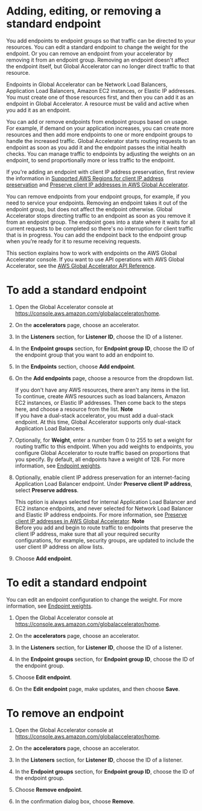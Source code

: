 # Adding, editing, or removing a standard endpoint<a name="about-endpoints-adding-endpoints"></a>

You add endpoints to endpoint groups so that traffic can be directed to your resources\. You can edit a standard endpoint to change the weight for the endpoint\. Or you can remove an endpoint from your accelerator by removing it from an endpoint group\. Removing an endpoint doesn't affect the endpoint itself, but Global Accelerator can no longer direct traffic to that resource\.

Endpoints in Global Accelerator can be Network Load Balancers, Application Load Balancers, Amazon EC2 instances, or Elastic IP addresses\. You must create one of those resources first, and then you can add it as an endpoint in Global Accelerator\. A resource must be valid and active when you add it as an endpoint\.

You can add or remove endpoints from endpoint groups based on usage\. For example, if demand on your application increases, you can create more resources and then add more endpoints to one or more endpoint groups to handle the increased traffic\. Global Accelerator starts routing requests to an endpoint as soon as you add it and the endpoint passes the initial health checks\. You can manage traffic to endpoints by adjusting the weights on an endpoint, to send proportionally more or less traffic to the endpoint\.

If you're adding an endpoint with client IP address preservation, first review the information in [Supported AWS Regions for client IP address preservation](preserve-client-ip-address.regions.md) and [Preserve client IP addresses in AWS Global Accelerator](preserve-client-ip-address.md)\.

You can remove endpoints from your endpoint groups, for example, if you need to service your endpoints\. Removing an endpoint takes it out of the endpoint group, but does not affect the endpoint otherwise\. Global Accelerator stops directing traffic to an endpoint as soon as you remove it from an endpoint group\. The endpoint goes into a state where it waits for all current requests to be completed so there's no interruption for client traffic that is in progress\. You can add the endpoint back to the endpoint group when you’re ready for it to resume receiving requests\.

This section explains how to work with endpoints on the AWS Global Accelerator console\. If you want to use API operations with AWS Global Accelerator, see the [AWS Global Accelerator API Reference](https://docs.aws.amazon.com/global-accelerator/latest/api/Welcome.html)\.

# To add a standard endpoint

1. Open the Global Accelerator console at [ https://console\.aws\.amazon\.com/globalaccelerator/home](https://console.aws.amazon.com/globalaccelerator/home)\. 

1. On the **accelerators** page, choose an accelerator\.

1. In the **Listeners** section, for **Listener ID**, choose the ID of a listener\.

1. In the **Endpoint groups** section, for **Endpoint group ID**, choose the ID of the endpoint group that you want to add an endpoint to\.

1. In the **Endpoints** section, choose **Add endpoint**\.

1. On the **Add endpoints** page, choose a resource from the dropdown list\.

   If you don't have any AWS resources, there aren't any items in the list\. To continue, create AWS resources such as load balancers, Amazon EC2 instances, or Elastic IP addresses\. Then come back to the steps here, and choose a resource from the list\.
**Note**  
If you have a dual\-stack accelerator, you must add a dual\-stack endpoint\. At this time, Global Accelerator supports only dual\-stack Application Load Balancers\.

1. Optionally, for **Weight**, enter a number from 0 to 255 to set a weight for routing traffic to this endpoint\. When you add weights to endpoints, you configure Global Accelerator to route traffic based on proportions that you specify\. By default, all endpoints have a weight of 128\. For more information, see [ Endpoint weights](about-endpoints-endpoint-weights.md)\.

1. Optionally, enable client IP address preservation for an internet\-facing Application Load Balancer endpoint\. Under **Preserve client IP address**, select **Preserve address**\. 

   This option is always selected for internal Application Load Balancer and EC2 instance endpoints, and never selected for Network Load Balancer and Elastic IP address endpoints\. For more information, see [Preserve client IP addresses in AWS Global Accelerator](preserve-client-ip-address.md)\.
**Note**  
Before you add and begin to route traffic to endpoints that preserve the client IP address, make sure that all your required security configurations, for example, security groups, are updated to include the user client IP address on allow lists\.

1. Choose **Add endpoint**\.

# To edit a standard endpoint

You can edit an endpoint configuration to change the weight\. For more information, see [ Endpoint weights](about-endpoints-endpoint-weights.md)\.

1. Open the Global Accelerator console at [ https://console\.aws\.amazon\.com/globalaccelerator/home](https://console.aws.amazon.com/globalaccelerator/home)\. 

1. On the **accelerators** page, choose an accelerator\.

1. In the **Listeners** section, for **Listener ID**, choose the ID of a listener\.

1. In the **Endpoint groups** section, for **Endpoint group ID**, choose the ID of the endpoint group\.

1. Choose **Edit endpoint**\.

1. On the **Edit endpoint** page, make updates, and then choose **Save**\.

# To remove an endpoint

1. Open the Global Accelerator console at [ https://console\.aws\.amazon\.com/globalaccelerator/home](https://console.aws.amazon.com/globalaccelerator/home)\. 

1. On the **accelerators** page, choose an accelerator\.

1. In the **Listeners** section, for **Listener ID**, choose the ID of a listener\.

1. In the **Endpoint groups** section, for **Endpoint group ID**, choose the ID of the endpoint group\.

1. Choose **Remove endpoint**\.

1. In the confirmation dialog box, choose **Remove**\.